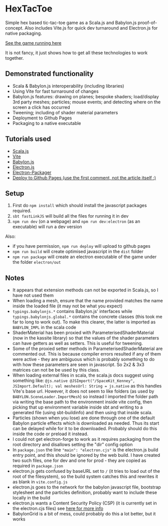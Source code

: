 # HexTacToe

Simple hex based tic-tac-toe game as a Scala.js and Babylon.js proof-of-concept. Also includes Vite.js for quick dev turnaround and Electron.js for native packaging.

[See the game running here](https://www.jarrahtechnology.com/HexTacToe/)

It is not fancy, it just shows how to get all these technologies to work together.

## Demonstrated functionality

* Scala & Babylon.js interoperability (including libraries)
* Using Vite for fast turnaround of changes
* Babylon.js features: drawing on planes; bespoke shaders; load/display 3rd party meshes; particles; mouse events; and detecting where on the screen a click has occurred
* Tweening; including of shader material parameters
* Deployment to Github Pages
* Packaging to a native executable

## Tutorials used

* [Scala.js](https://www.scala-js.org/doc/tutorial/scalajs-vite.html)
* [Vite](https://vitejs.dev/guide/)
* [Babylon.js](https://doc.babylonjs.com/journey/theFirstStep)
* [Electron.js](https://www.electronjs.org/docs/latest/tutorial/quick-start)
* [Electron-Packager](https://electron.github.io/electron-packager/main/index.html)
* [Deploy to Github Pages (use the first comment, not the article itself :)](https://dev.to/shashannkbawa/deploying-vite-app-to-github-pages-3ane#comment-22iei)

## Setup

1. First do `npm install` which should install the javascript packages required.
2. `sbt fastLinkJS` will build all the files for running it in dev
3. `npm run dev` (on a webpage) and `npm run dev:electron` (as an executable) will run a dev version

Also:

* if you have permission, `npm run deploy` will upload to github pages
* `npm run build` will create optimised javascript in the `dist` folder
* `npm run package` will create an electron executable of the game under the folder `electron/out`

## Notes

* It appears that extension methods can not be exported in Scala.js, so I have not used them
* When loading a mesh, ensure that the name provided matches the name inside the loaded file (it may not be what you expect)
* `typings.babylonjs.*` contains Babylon.js' interfaces while `typings.babylonjs.global.*` contains the concrete classes (this took me far to long to work out). To make this clearer, the latter is imported as `BABYLON_IMPL` in the scala code
* ShaderMaterial has been proxied with ParameterisedShaderMaterial (now in the kassite library) so that the values of the shader parameters can have getters as well as setters. This is useful for tweening.
* Some of the proxied setter methods in ParameterisedShaderMaterial are commented out. This is because compiler errors resulted if any of them were active - they are ambiguous which is probably something to do with how these parameters are seen in javascript. So 2x2 & 3x3 matrices can not be be used by this class.
* When loading external files in scala, the scala.js docs suggest using something like: `@js.native @JSImport("/SpaceKit_Kenney", JSImport.Default); val meshesUrl: String = js.native` as this handles Vite's base url. However, it does not seem to like folders (as used by `BABYLON.SceneLoader.ImportMesh`) so instead I imported the folder path via writing the base path to the environment inside vite config, then picking that up environment variable inside sbt and writing to a generated file (using sbt-buildinfo) and then using that inside scala.
* Particles (shown when you lose) are done through one of the default Babylon particle effects which is downloaded as needed. Thus its start can be delayed while for it to be downloaded. Probably should do this inside the code or preload it instead.
* I could not get electron-forge to work as it requires packaging from the root directory and disallows setting the "dir" config option
* In `package.json` the line `"main": "electron.cjs"` is the electron.js build entry point, and this should be ignored by the web build. I have created two such files, one for dev and one for prod - they are copied as required in `package.json`
* electron.js gets confused by baseURL set to `/` (it tries to load out of the root of the filesystem), so the build system catches this and rewrites it as blank in `vite.config.js`
* electron.js goes to the network for the babylon javascript file, bootstrap stylesheet and the particles definition, probably want to include these locally in the build
* electron.js wants a Content Security Policy (CSP) (it is currently set in the electron.cjs files) see [here for more info](https://www.electronjs.org/docs/latest/tutorial/security#7-define-a-content-security-policy)
* BabylonGrid is a bit of mess, could probably do this a lot better, but it works
